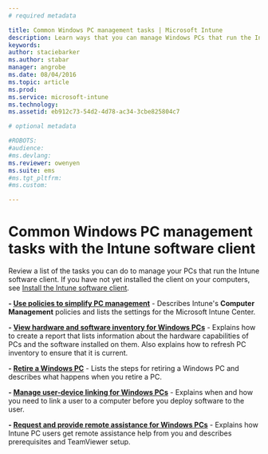 ```yaml
---
# required metadata

title: Common Windows PC management tasks | Microsoft Intune
description: Learn ways that you can manage Windows PCs that run the Intune software client.
keywords:
author: staciebarkerms.author: stabar
manager: angrobe
ms.date: 08/04/2016
ms.topic: article
ms.prod:
ms.service: microsoft-intune
ms.technology:
ms.assetid: eb912c73-54d2-4d78-ac34-3cbe825804c7

# optional metadata

#ROBOTS:
#audience:
#ms.devlang:
ms.reviewer: owenyen
ms.suite: ems
#ms.tgt_pltfrm:
#ms.custom:

---
```


# Common Windows PC management tasks with the Intune software client
Review a list of the tasks you can do to manage your PCs that run the Intune software client. If you have not yet installed the client on your computers, see [Install the Intune software client](install-the-windows-pc-client-with-microsoft-intune.md).


**- [Use policies to simplify PC management](use-policies-to-simplify-windows-pc-management.md)** - Describes Intune's **Computer Management** policies and lists the settings for the Microsoft Intune Center.

**- [View hardware and software inventory for Windows PCs](view-hardware-and-software-inventory-for-windows-pcs-in-microsoft-intune.md)** - Explains how to create a report that lists information about the hardware capabilities of PCs and the software installed on them. Also explains how to refresh PC inventory to ensure that it is current.

**- [Retire a Windows PC](retire-a-windows-pc-with-microsoft-intune.md)** - Lists the steps for retiring a Windows PC and describes what happens when you retire a PC.

**- [Manage user-device linking for Windows PCs](manage-user-device-linking-for-windows-pcs-with-microsoft-intune.md)** - Explains when and how you need to link a user to a computer before you deploy software to the user.

**- [Request and provide remote assistance for Windows PCs](request-and-provide-remote-assistance-for-windows-pcs-in-microsoft-intune.md)** - Explains how Intune PC users get remote assistance help from you and describes prerequisites and TeamViewer setup.


